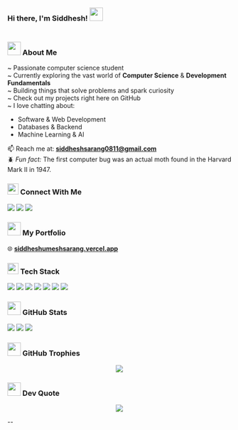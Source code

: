 ### Hi there, I'm Siddhesh! <img src="https://emojis.slackmojis.com/emojis/images/1536351075/4594/blob-wave.gif" width="30" /> <br/><br/>


### <img src="https://emojis.slackmojis.com/emojis/images/1643514389/3643/cool-doge.gif" width="30" /> About Me

~ Passionate computer science student <br/>
~ Currently exploring the vast world of **Computer Science** & **Development Fundamentals** <br/>
~ Building things that solve problems and spark curiosity  
~ Check out my projects right here on GitHub  
~ I love chatting about:
- Software & Web Development  
- Databases & Backend  
- Machine Learning & AI  

📫 Reach me at: **siddheshsarang0811@gmail.com**  
🪲 *Fun fact:* The first computer bug was an actual moth found in the Harvard Mark II in 1947.



### <img src="https://emojis.slackmojis.com/emojis/images/1643515208/12261/earth-globe.gif?1643515208" width="25"/> Connect With Me

<p align="left">
  <a href="https://instagram.com/iamsid08"><img src="https://img.shields.io/badge/Instagram-%23E4405F?style=for-the-badge&logo=instagram&logoColor=white" /></a>
  <a href="https://linkedin.com/in/siddhesh-sarang-3a060a2a2"><img src="https://img.shields.io/badge/LinkedIn-%230077B5?style=for-the-badge&logo=linkedin&logoColor=white" /></a>
  <a href="https://x.com/iamsid08_"><img src="https://img.shields.io/badge/X-black?style=for-the-badge&logo=X&logoColor=white" /></a>
</p>



### <img src="https://emojis.slackmojis.com/emojis/images/1699659569/74744/huh.gif?1699659569" width="30"/> My Portfolio

🌐 [**siddheshumeshsarang.vercel.app**](https://siddheshumeshsarang.vercel.app)


### <img src="https://emojis.slackmojis.com/emojis/images/1643514620/6248/dumpster-fire.gif?1643514620" width="25"/> Tech Stack

<p align="left">
  <img src="https://img.shields.io/badge/JavaScript-%23323330?style=for-the-badge&logo=javascript&logoColor=%23F7DF1E" />
  <img src="https://img.shields.io/badge/React-%2320232a?style=for-the-badge&logo=react&logoColor=%2361DAFB" />
  <img src="https://img.shields.io/badge/Vercel-%23000000?style=for-the-badge&logo=vercel&logoColor=white" />
  <img src="https://img.shields.io/badge/MySQL-4479A1?style=for-the-badge&logo=mysql&logoColor=white" />
  <img src="https://img.shields.io/badge/C++-%2300599C?style=for-the-badge&logo=c%2B%2B&logoColor=white" />
  <img src="https://img.shields.io/badge/Git-%23F05033?style=for-the-badge&logo=git&logoColor=white" />
  <img src="https://img.shields.io/badge/Docker-%230db7ed?style=for-the-badge&logo=docker&logoColor=white" />
</p>



### <img src="https://emojis.slackmojis.com/emojis/images/1643514843/8559/this_is_fine.gif?1643514843" width="30"/> GitHub Stats

<p align="left">
  <img src="https://github-readme-stats.vercel.app/api?username=SIDDHESHUMESHSARANG&theme=github_dark&hide_border=true&include_all_commits=true&count_private=true" />
  <img src="https://github-readme-streak-stats.herokuapp.com/?user=SIDDHESHUMESHSARANG&theme=github_dark&hide_border=true" />
  <img src="https://github-readme-stats.vercel.app/api/top-langs/?username=SIDDHESHUMESHSARANG&theme=github_dark&hide_border=true&layout=compact" />
</p>



### <img src="https://emojis.slackmojis.com/emojis/images/1694915491/69089/pizza-trophy.png?1694915491" width="30"/> GitHub Trophies

<p align="center">
  <img src="https://github-profile-trophy.vercel.app/?username=SIDDHESHUMESHSARANG&theme=radical&no-frame=true&no-bg=false&margin-w=8" />
</p>


### <img src="https://emojis.slackmojis.com/emojis/images/1643515270/12920/air_quotes.gif?1643515270" width="30"/> Dev Quote

<p align="center">
  <img src="https://quotes-github-readme.vercel.app/api?type=vertical&theme=merko" />
</p>

--

<!-- Designed with ❤️ and markdown magic -->
